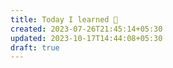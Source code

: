 ```yaml
---
title: Today I learned 📙
created: 2023-07-26T21:45:14+05:30
updated: 2023-10-17T14:44:08+05:30
draft: true
---
```

